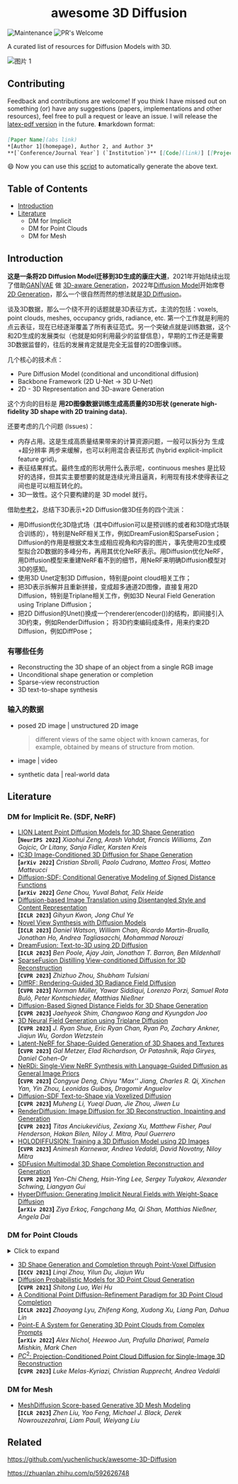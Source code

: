 <h1 align="center">awesome 3D Diffusion</h1>

![Maintenance](https://img.shields.io/badge/Maintained%3F-yes-green.svg)
![PR's Welcome](https://img.shields.io/badge/PRs-welcome-brightgreen.svg?style=flat)


A curated list of resources for Diffusion Models with 3D.

![图片 1](https://raw.githubusercontent.com/yzy1996/Image-Hosting/master/202306241759169.png)



## Contributing

Feedback and contributions are welcome! If you think I have missed out on something (or) have any suggestions (papers, implementations and other resources), feel free to pull a request or leave an issue. I will release the [latex-pdf version]() in the future.  :arrow_down:markdown format:

``` markdown
[Paper Name](abs link)  
*[Author 1](homepage), Author 2, and Author 3*  
**[`Conference/Journal Year`] (`Institution`)** [[Code](link)] [[Project](link)]
```

:smile: Now you can use this [script](https://github.com/yzy1996/Python-Code/tree/master/Python%2BarXiv) to automatically generate the above text.



## Table of Contents

- [Introduction](#Introduction)
- [Literature](#Literature)
  - DM for Implicit
  - DM for Point Clouds
  - DM for Mesh



## Introduction

**这是一条将2D Diffusion Model迁移到3D生成的康庄大道**，2021年开始陆续出现了借助[GAN](https://github.com/yzy1996/Awesome-GANs)|[VAE](https://github.com/yzy1996/Awesome-Generative-Model/tree/main/1-Variational%20AutoEncoder%20(VAE)) 做 [3D-aware Generation](https://github.com/yzy1996/Awesome-Learn-3D-From-2D/tree/main/3D-Aware-Generation)，2022年[Diffusion Model](https://github.com/yzy1996/Awesome-Generative-Model/tree/main/2-Diffusion%20Model)开始席卷[2D Generation](https://github.com/yzy1996/Awesome-GANs)，那么一个很自然而然的想法就是[3D Diffusion](https://github.com/yzy1996/Awesome-Learn-3D-From-2D/tree/main/Diffusion%2B3D)。

谈及3D数据，那么一个绕不开的话题就是3D表征方式，主流的包括：voxels, point clouds, meshes, occupancy grids, radiance, etc. 第一个工作就是利用的点云表征，现在已经逐渐覆盖了所有表征范式。另一个突破点就是训练数据，这个和2D生成的发展类似（也就是如何利用最少的监督信息），早期的工作还是需要3D数据监督的，往后的发展肯定就是完全无监督的2D图像训练。

几个核心的技术点：

- Pure Diffusion Model (conditional and unconditional diffusion)
- Backbone Framework (2D U-Net -> 3D U-Net)
- 2D - 3D Representation and 3D-aware Generation

这个方向的目标是 **用2D图像数据训练生成高质量的3D形状 (generate high-fidelity 3D shape with 2D training data).**



还要考虑的几个问题 (Issues)：

- 内存占用。这是生成高质量结果带来的计算资源问题，一般可以拆分为 生成+超分辨率 两步来缓解，也可以利用混合表征形式 (hybrid explicit-implicit feature grid)。
- 表征结果样式。最终生成的形状用什么表示呢，continuous meshes 是比较好的选择，但其实主要想要的就是连续光滑且逼真，利用现有技术使得表征之间也是可以相互转化的。
- 3D一致性。这个只要构建的是 3D model 就行。



借助[参考2](https://zhuanlan.zhihu.com/p/592626748)，总结下3D表示+2D Diffusion做3D任务的四个流派：
- 用Diffusion优化3D隐式场（其中Diffusion可以是预训练的或者和3D隐式场联合训练的），特别是NeRF相关工作，例如DreamFusion和SparseFusion；Diffusion的作用是根据文本生成相应视角和内容的图片，事先使用2D生成模型拟合2D数据的多峰分布，再用其优化NeRF表示。用Diffusion优化NeRF，用Diffusion模型来重建NeRF看不到的细节，用NeRF来明确Diffusion模型对3D的感知。
- 使用3D Unet定制3D Diffusion，特别是point cloud相关工作；
- 把3D表示拆解并且重新拼接，变成超多通道2D图像，直接复用2D Diffusion，特别是Triplane相关工作，例如3D Neural Field Generation using Triplane Diffusion；
- 把2D Diffusion的Unet()换成一个renderer(encoder())的结构，即间接引入3D约束，例如RenderDiffusion；
  将3D约束编码成条件，用来约束2D Diffusion，例如DiffPose；



### 有哪些任务

- Reconstructing the 3D shape of an object from a single RGB image
- Unconditional shape generation or completion
- Sparse-view reconstruction
- 3D text-to-shape synthesis



### 输入的数据

- posed 2D image | unstructured 2D image

  > different views of the same object with known cameras, for example, obtained by means of structure from motion.
- image | video
- synthetic data | real-world data



## Literature

### DM for Implicit Re. (SDF, NeRF)

- [LION Latent Point Diffusion Models for 3D Shape Generation](http://arxiv.org/abs/2210.06978v1)  
  **[`NeurIPS 2022`]** *Xiaohui Zeng, Arash Vahdat, Francis Williams, Zan Gojcic, Or Litany, Sanja Fidler, Karsten Kreis*
- [IC3D Image-Conditioned 3D Diffusion for Shape Generation](http://arxiv.org/abs/2211.10865v2)  
  **[`arXiv 2022`]** *Cristian Sbrolli, Paolo Cudrano, Matteo Frosi, Matteo Matteucci*
- [Diffusion-SDF: Conditional Generative Modeling of Signed Distance Functions](https://arxiv.org/abs/2211.13757)  
  **[`arXiv 2022`]** *Gene Chou, Yuval Bahat, Felix Heide* 
- [Diffusion-based Image Translation using Disentangled Style and Content Representation](https://arxiv.org/abs/2209.15264)  
  **[`ICLR 2023`]** *Gihyun Kwon, Jong Chul Ye* 
- [Novel View Synthesis with Diffusion Models](https://arxiv.org/abs/2210.04628)  
  **[`ICLR 2023`]** *Daniel Watson, William Chan, Ricardo Martin-Brualla, Jonathan Ho, Andrea Tagliasacchi, Mohammad Norouzi* 
- [DreamFusion: Text-to-3D using 2D Diffusion](https://arxiv.org/abs/2209.14988)  
  **[`ICLR 2023`]** *Ben Poole, Ajay Jain, Jonathan T. Barron, Ben Mildenhall* 
- [SparseFusion Distilling View-conditioned Diffusion for 3D Reconstruction](http://arxiv.org/abs/2212.00792)  
  **[`CVPR 2023`]** *Zhizhuo Zhou, Shubham Tulsiani*
- [DiffRF: Rendering-Guided 3D Radiance Field Diffusion](https://arxiv.org/abs/2212.01206)  
  **[`CVPR 2023`]** *Norman Müller, Yawar Siddiqui, Lorenzo Porzi, Samuel Rota Bulò, Peter Kontschieder, Matthias Nießner* 
- [Diffusion-Based Signed Distance Fields for 3D Shape Generation](https://openaccess.thecvf.com/content/CVPR2023/papers/Shim_Diffusion-Based_Signed_Distance_Fields_for_3D_Shape_Generation_CVPR_2023_paper.pdf)  
  **[`CVPR 2023`]** *Jaehyeok Shim, Changwoo Kang and Kyungdon Joo*
- [3D Neural Field Generation using Triplane Diffusion](https://arxiv.org/abs/2211.16677)  
  **[`CVPR 2023`]** *J. Ryan Shue, Eric Ryan Chan, Ryan Po, Zachary Ankner, Jiajun Wu, Gordon Wetzstein* 
- [Latent-NeRF for Shape-Guided Generation of 3D Shapes and Textures](http://arxiv.org/abs/2211.07600v1)  
  **[`CVPR 2023`]** *Gal Metzer, Elad Richardson, Or Patashnik, Raja Giryes, Daniel Cohen-Or*
- [NeRDi: Single-View NeRF Synthesis with Language-Guided Diffusion as General Image Priors](https://arxiv.org/abs/2212.03267)  
  **[`CVPR 2023`]** *Congyue Deng, Chiyu "Max'' Jiang, Charles R. Qi, Xinchen Yan, Yin Zhou, Leonidas Guibas, Dragomir Anguelov* 
- [Diffusion-SDF Text-to-Shape via Voxelized Diffusion](http://arxiv.org/abs/2212.03293v2)  
  **[`CVPR 2023`]** *Muheng Li, Yueqi Duan, Jie Zhou, Jiwen Lu*
- [RenderDiffusion: Image Diffusion for 3D Reconstruction, Inpainting and Generation](https://arxiv.org/abs/2211.09869)  
  **[`CVPR 2023`]** *Titas Anciukevičius, Zexiang Xu, Matthew Fisher, Paul Henderson, Hakan Bilen, Niloy J. Mitra, Paul Guerrero* 
- [HOLODIFFUSION: Training a 3D Diffusion Model using 2D Images](https://arxiv.org/abs/2303.16509)  
  **[`CVPR 2023`]** *Animesh Karnewar, Andrea Vedaldi, David Novotny, Niloy Mitra* 
- [SDFusion Multimodal 3D Shape Completion Reconstruction and Generation](http://arxiv.org/abs/2212.04493v2)  
  **[`CVPR 2023`]** *Yen-Chi Cheng, Hsin-Ying Lee, Sergey Tulyakov, Alexander Schwing, Liangyan Gui*
- [HyperDiffusion: Generating Implicit Neural Fields with Weight-Space Diffusion](https://arxiv.org/abs/2303.17015)  
  **[`arXiv 2023`]** *Ziya Erkoç, Fangchang Ma, Qi Shan, Matthias Nießner, Angela Dai*


### DM for Point Clouds

<details><summary>Click to expand</summary>
<p>

> **Basic: Point Cloud Diffusion Models**

a diffusion model $\mathbb{R}^{3N} \mapsto \mathbb{R}^{3N}$ learn from a spherical ball into a recongnizable object.

</p>
</details>

- [3D Shape Generation and Completion through Point-Voxel Diffusion](https://arxiv.org/abs/2104.03670)  
  **[`ICCV 2021`]** *Linqi Zhou, Yilun Du, Jiajun Wu* 
- [Diffusion Probabilistic Models for 3D Point Cloud Generation](https://arxiv.org/abs/2103.01458)  
  **[`CVPR 2021`]** *Shitong Luo, Wei Hu* 
- [A Conditional Point Diffusion-Refinement Paradigm for 3D Point Cloud Completion](https://arxiv.org/abs/2112.03530)  
  **[`ICLR 2022`]** *Zhaoyang Lyu, Zhifeng Kong, Xudong Xu, Liang Pan, Dahua Lin* 
- [Point-E A System for Generating 3D Point Clouds from Complex Prompts](http://arxiv.org/abs/2212.08751v1)  
  **[`arXiv 2022`]** *Alex Nichol, Heewoo Jun, Prafulla Dhariwal, Pamela Mishkin, Mark Chen*
- [$PC^2$: Projection-Conditioned Point Cloud Diffusion for Single-Image 3D Reconstruction](https://arxiv.org/abs/2302.10668)  
  **[`CVPR 2023`]** *Luke Melas-Kyriazi, Christian Rupprecht, Andrea Vedaldi*


### DM for Mesh

- [MeshDiffusion Score-based Generative 3D Mesh Modeling](http://arxiv.org/abs/2303.08133v2)  
  **[`ICLR 2023`]** *Zhen Liu, Yao Feng, Michael J. Black, Derek Nowrouzezahrai, Liam Paull, Weiyang Liu*



## Related

https://github.com/yuchenlichuck/awesome-3D-Diffusion

https://zhuanlan.zhihu.com/p/592626748

